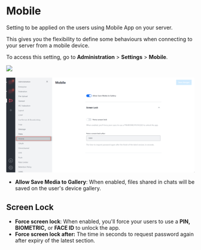 # Mobile

Setting to be applied on the users using Mobile App on your server.

This gives you the flexibility to define some behaviours when connecting to your server from a mobile device.

To access this setting, go to **Administration** > **Settings** > **Mobile**.

![](<../../../.gitbook/assets/administration >)

![](<../../../.gitbook/assets/image (672) (1).png>)

* **Allow Save Media to Gallery**: When enabled, files shared in chats will be saved on the user's device gallery.

## Screen Lock

* **Force screen lock**: When enabled, you'll force your users to use a **PIN, BIOMETRIC,** or **FACE ID** to unlock the app.
* **Force screen lock after:** The time in seconds to request password again after expiry of the latest section.
